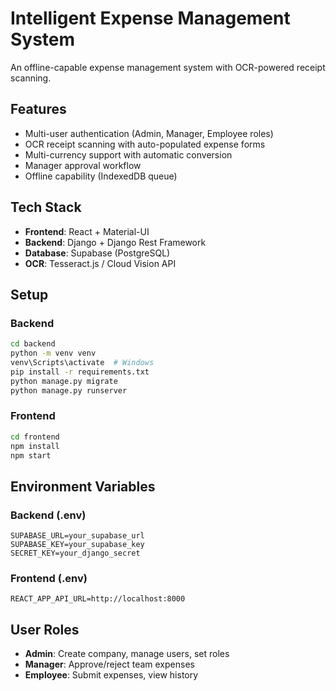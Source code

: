# Intelligent Expense Management System

An offline-capable expense management system with OCR-powered receipt scanning.

## Features
- Multi-user authentication (Admin, Manager, Employee roles)
- OCR receipt scanning with auto-populated expense forms
- Multi-currency support with automatic conversion
- Manager approval workflow
- Offline capability (IndexedDB queue)

## Tech Stack
- **Frontend**: React + Material-UI
- **Backend**: Django + Django Rest Framework
- **Database**: Supabase (PostgreSQL)
- **OCR**: Tesseract.js / Cloud Vision API

## Setup

### Backend
```bash
cd backend
python -m venv venv
venv\Scripts\activate  # Windows
pip install -r requirements.txt
python manage.py migrate
python manage.py runserver
```

### Frontend
```bash
cd frontend
npm install
npm start
```

## Environment Variables

### Backend (.env)
```
SUPABASE_URL=your_supabase_url
SUPABASE_KEY=your_supabase_key
SECRET_KEY=your_django_secret
```

### Frontend (.env)
```
REACT_APP_API_URL=http://localhost:8000
```

## User Roles
- **Admin**: Create company, manage users, set roles
- **Manager**: Approve/reject team expenses
- **Employee**: Submit expenses, view history
